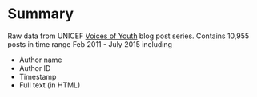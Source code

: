 # Summary

Raw data from UNICEF [Voices of Youth](http://www.voicesofyouth.org/) blog post series. Contains 10,955 posts in time range Feb 2011 - July 2015 including

* Author name
* Author ID
* Timestamp
* Full text (in HTML)
